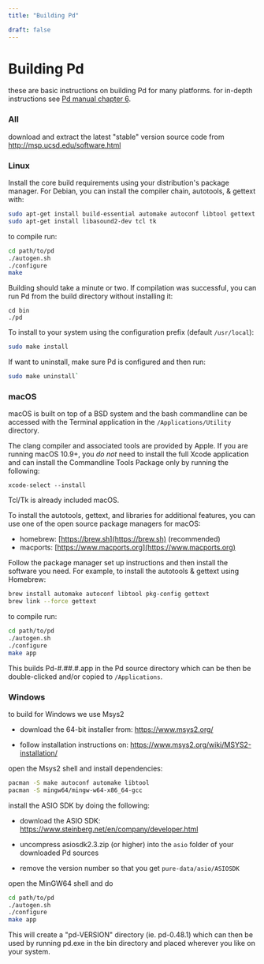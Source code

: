 ```yaml
---
title: "Building Pd"

draft: false
---
```


# Building Pd

these are basic instructions on building Pd for many platforms. for in-depth instructions see [Pd manual chapter 6](https://msp.ucsd.edu/Pd_documentation/resources/chapter6.htm).

### All

download and extract the latest "stable" version source code from http://msp.ucsd.edu/software.html

### Linux

Install the core build requirements using your distribution's package
manager. For Debian, you can install the compiler chain, autotools, &
gettext with:

```sh
sudo apt-get install build-essential automake autoconf libtool gettext
sudo apt-get install libasound2-dev tcl tk
```

to compile run:

```sh
cd path/to/pd
./autogen.sh
./configure
make
```

Building should take a minute or two. If compilation was successful, you
can run Pd from the build directory without installing it:

```
cd bin
./pd
```

To install to your system using the configuration prefix (default
`/usr/local`):

```sh
sudo make install
```

If want to uninstall, make sure Pd is configured and then run:

```sh
sudo make uninstall`
```


### macOS

macOS is built on top of a BSD system and the bash commandline can be
accessed with the Terminal application in the `/Applications/Utility`
directory.

The clang compiler and associated tools are provided by Apple. If you
are running macOS 10.9+, you *do not* need to install the full Xcode
application and can install the Commandline Tools Package only by
running the following:

`xcode-select --install`

Tcl/Tk is already included macOS.

To install the autotools, gettext, and libraries for additional
features, you can use one of the open source package managers for macOS:

-   homebrew: [https://brew.sh](https://brew.sh)
    (recommended)
-   macports:
    [https://www.macports.org](https://www.macports.org)

Follow the package manager set up instructions and then install the
software you need. For example, to install the autotools & gettext using
Homebrew:

```sh
brew install automake autoconf libtool pkg-config gettext
brew link --force gettext
```

to compile run:

```sh
cd path/to/pd
./autogen.sh
./configure
make app
```

This builds Pd-#.##.#.app in the Pd source directory which can be then
be double-clicked and/or copied to `/Applications`.

### Windows

to build for Windows we use Msys2

- download the 64-bit installer from: https://www.msys2.org/

- follow installation instructions on: https://www.msys2.org/wiki/MSYS2-installation/


open the Msys2 shell and install dependencies:

```sh
pacman -S make autoconf automake libtool
pacman -S mingw64/mingw-w64-x86_64-gcc
```


install the ASIO SDK by doing the following:

- download the ASIO SDK: https://www.steinberg.net/en/company/developer.html

- uncompress asiosdk2.3.zip (or higher) into the `asio` folder of your downloaded Pd sources

- remove the version number so that you get `pure-data/asio/ASIOSDK`

open the MinGW64 shell and do

```sh
cd path/to/pd
./autogen.sh
./configure
make app
```

This will create a "pd-VERSION" directory (ie. pd-0.48.1) which can
then be used by running pd.exe in the bin directory and placed wherever
you like on your system.

